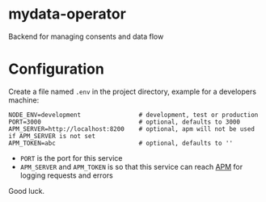 # mydata-operator
Backend for managing consents and data flow

# Configuration
Create a file named `.env` in the project directory, example for a developers machine:
```
NODE_ENV=development                # development, test or production
PORT=3000                           # optional, defaults to 3000
APM_SERVER=http://localhost:8200    # optional, apm will not be used if APM_SERVER is not set
APM_TOKEN=abc                       # optional, defaults to ''
```
- `PORT` is the port for this service
- `APM_SERVER` and `APM_TOKEN` is so that this service can reach [APM](https://www.npmjs.com/package/elastic-apm-node) for logging requests and errors

Good luck.
